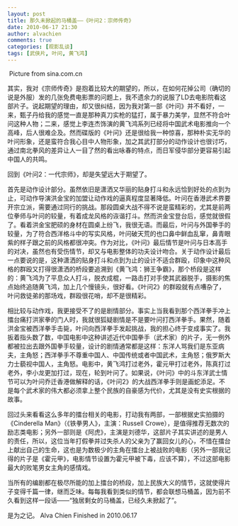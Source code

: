 ```yaml
---
layout: post
title: 那久未掀起的马桶盖——《叶问2：宗师传奇》
date: 2010-06-17 21:30
author: alvachien
comments: true
categories: [观影乱谈]
tags: [武侠片, 叶问, 黄飞鸿]
---
```

<img src="http://apollo.s.dpool.sina.com.cn/nd/dataent/moviepic/pics/199/moviepic_10e4549cc2f886607bc50ec2d3388fb3.jpg" alt="" />
Picture from sina.com.cn

其实，我对《宗师传奇》是抱着比较大的期望的，所以，在如何花掉公司（确切的说是外服）发的几张免费电影票的问题上，我不遗余力的说服了LD去电影院看这部片子。说起期望的理由，却又很纠结，因为我对第一部《叶问》并不看好，一来，甄子丹给我的感觉一直是那种真刀实枪的猛打，属于暴力美学，显然不符合叶问这种人物；二来，感觉上李连杰饰演的黄飞鸿系列已经将中国武术电影推向一个高峰，后人很难企及。然而碟版的《叶问》还是很给我一种惊喜，那种朴实无华的叶问形象，还是蛮符合我心目中人物形象，加之其武打部分的动作设计也很讨巧，通过南北拳风的差异让人一目了然的看出咏春的特点，而日军侵华部分更容易引起中国人的共鸣。

回到《叶问2：一代宗师》，却是失望远大于期望了。

首先是动作设计部分。虽然依旧是潇洒又华丽的贴身打斗和永远恰到好处的点到为止，可动作导演洪金宝的加盟让动作戏的逼真程度显著降低。叶问在香港武术界要开宗立派，需要通过同行的挑战。那段圆桌大战不得不说是蛮精彩的，尤其是前两位拳师与叶问的较量，有着成龙风格的诙谐打斗。然而洪金宝登台后，感觉就很假了。看着洪金宝肥硕的身材在圆桌上纷飞，我很无语。而最后，叶问与外国拳手的较量，为了符合西洋格斗中的写实风格，叶问破天荒的也口鼻中鲜血乱窜，鼻青眼紫的样子跟之前的风格都很冲突。作为对比，《叶问》最后情节是叶问与日本高手的对决，虽然也有受伤情节，却又与电影整体的功夫设计吻合。关于动作设计最后一点要说的是，这种潇洒的贴身打斗和点到为止的设计不适合群殴，印象中这种风格的群殴又打得很潇洒的桥段要追溯到《黄飞鸿：狮王争霸》，那个桥段是这样的：黄飞鸿为了平息众人打斗，脱衣成棍，一路击打对手使其武器脱手，摄影的焦点始终追随黄飞鸿，加上几个慢镜头，很好看。《叶问2》的群殴就有点嘈杂了，叶问救徒弟的那场戏，群殴很花哨，却不是很精彩。

相比较与动作戏，我更接受不了的是剧情部分。事实上当我看到那个西洋拳手冲上擂台痛打洪家拳的门人时，我就很狐疑剧情是不是要叶问打西洋拳手。果然，随着洪金宝被西洋拳手击毙，叶问向西洋拳手发起挑战，我的担心终于变成事实了。我扳着指头数了数，中国电影中这种讲述近代中国拳手（武术家）的片子，无一例外都被拉出去跟外国拳手较量，设计的剧情通常都是这样：东洋人骂我们是东亚病夫，主角怒；西洋拳手不尊重中国人、中国传统或者中国武术，主角怒；俄罗斯大力士藐视中国人，主角怒。电影中，黄飞鸿打过老外，霍元甲打过老外，陈真打过老外，李小龙更加打过，现在，轮到叶问了。如果说，《叶问》中的斗东洋武士情节可以为叶问乔迁香港做解释的话，《叶问2》的大战西洋拳手则是画蛇添足。不是每个武术家的伟大都必须拿上整个民族的自豪感为代价，尤其是没有史实根据的故事。

回过头来看看这么多年的擂台相关的电影，打动我有两部，一部根据史实拍摄的《Cinderella Man》（《铁拳男人》，主演：Russell Crowe），是值得推荐无数次的励志类电影；另外一部则是《阿虎》，主演是刘德华，这部片子其实讲述的是男人的责任，所以，这位当年打假拳并过失杀人的父亲为了赢回女儿的心，不惜在擂台上献出自己的生命，这也是为数极少的主角在擂台上被战败的电影（另外一部我记得的片子是《霍元甲》，电影情节设置为霍元甲被下毒，应该不算），不过这部电影最大的败笔男女主角的感情戏。

当所有的编剧都在极尽所能的加上擂台的桥段，加上民族大义的情节，这就使得片子变得千篇一律，继而乏味。每每我看到类似的情节，都会联想马桶盖，因为前不久看到这样一段话——“独居剩女的马桶盖，已经久未掀起了”。

是为之记。
Alva Chien
Finished in 2010.06.17
